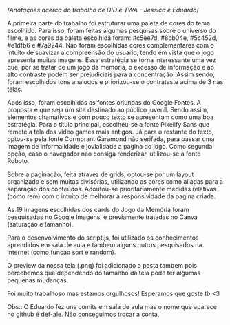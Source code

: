 /*Anotações acerca do trabalho de DID e TWA - Jessica e Eduardo*/

A primeira parte do trabalho foi estruturar uma paleta de cores do tema escolhido. Para isso, foram feitas algumas pesquisas sobre o universo do filme, e as cores da paleta escolhida foram: #c5ee7d, #8cb04e, #5c452d, #e1dfb6 e #7a9244. Não foram escolhidas cores complementares com o intuito de suavizar a compreensão do usuario, tendo em vista que o jogo apresenta muitas imagens. Essa estratégia se torna interessante uma vez que, por se tratar de um jogo da memória, o excesso de informação e ao alto contraste podem ser prejudiciais para a concentração. Assim sendo, foram escolhidos tons analogos e priorizou-se o contrataste acima de 3 nas telas.

Após isso, foram escolhidas as fontes oriundas do Google Fontes. A proposta é que seja um site destinado ao público juvenil. Sendo assim, elementos chamativos e com pouco texto se apresentam como uma boa estratégia. 
Para o título principal, escolheu-se a fonte Pixelify Sans que remete a tela dos video games mais antigos. Já para o restante do texto, optou-se pela fonte Cormorant Garamond não serifada, para passar uma imagem de informalidade e jovialidade a página do jogo. Como segunda opção, caso o navegador nao consiga renderizar, utilizou-se a fonte Roboto.

Sobre a paginação, feita atravez de grids, optou-se por um layout organizado e sem muitas divisórias, utilizando as cores como aliadas para a separação dos conteúdos. Adoutou-se prioritariamente medidas relativas (como rem) com o intuito de melhorar a responsividade da pagina criada.

As 19 imagens escolhidas dos cards do Jogo da Memória foram pesquisadas no Google Imagens, e previamente tratadas no Canva (saturação e tamanho).

Para o desenvolvimento do script.js, foi utilizado os conhecimentos aprendidos em sala de aula e tambem alguns outros pesquisados na internet (como funcao sort e random).

O preview da nossa tela (.png) foi adicionado a pasta tambem pois percebemos que dependendo do tamanho da tela pode ter algumas pequenas mudanças.

Foi muito trabalhoso mas estamos orgulhosos! Esperamos que goste tb <3

Obs.: O Eduardo fez uns comits em sala de aula mas o nome que aparece no github é def-ale. Não conseguimos trocar a conta.
